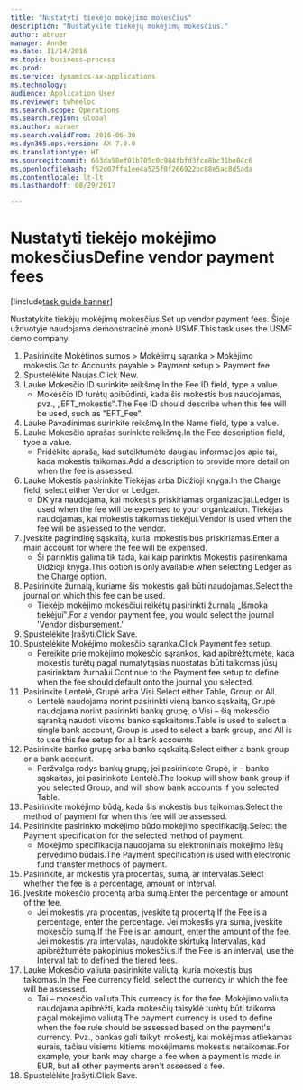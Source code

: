 ```yaml
--- 
title: "Nustatyti tiekėjo mokėjimo mokesčius"
description: "Nustatykite tiekėjų mokėjimų mokesčius."
author: abruer
manager: AnnBe
ms.date: 11/14/2016
ms.topic: business-process
ms.prod: 
ms.service: dynamics-ax-applications
ms.technology: 
audience: Application User
ms.reviewer: twheeloc
ms.search.scope: Operations
ms.search.region: Global
ms.author: abruer
ms.search.validFrom: 2016-06-30
ms.dyn365.ops.version: AX 7.0.0
ms.translationtype: HT
ms.sourcegitcommit: 663da58ef01b705c0c984fbfd3fce8bc31be04c6
ms.openlocfilehash: f62d07ffa1ee4a525f0f266922bc88e5ac8d5ada
ms.contentlocale: lt-lt
ms.lasthandoff: 08/29/2017

---
```

# <a name="define-vendor-payment-fees"></a><span data-ttu-id="97846-103">Nustatyti tiekėjo mokėjimo mokesčius</span><span class="sxs-lookup"><span data-stu-id="97846-103">Define vendor payment fees</span></span>

[!include[task guide banner](../../includes/task-guide-banner.md)]

<span data-ttu-id="97846-104">Nustatykite tiekėjų mokėjimų mokesčius.</span><span class="sxs-lookup"><span data-stu-id="97846-104">Set up vendor payment fees.</span></span> <span data-ttu-id="97846-105">Šioje užduotyje naudojama demonstracinė įmonė USMF.</span><span class="sxs-lookup"><span data-stu-id="97846-105">This task uses the USMF demo company.</span></span>

1. <span data-ttu-id="97846-106">Pasirinkite Mokėtinos sumos > Mokėjimų sąranka > Mokėjimo mokestis.</span><span class="sxs-lookup"><span data-stu-id="97846-106">Go to Accounts payable > Payment setup > Payment fee.</span></span>
2. <span data-ttu-id="97846-107">Spustelėkite Naujas.</span><span class="sxs-lookup"><span data-stu-id="97846-107">Click New.</span></span>
3. <span data-ttu-id="97846-108">Lauke Mokesčio ID surinkite reikšmę.</span><span class="sxs-lookup"><span data-stu-id="97846-108">In the Fee ID field, type a value.</span></span>
    * <span data-ttu-id="97846-109">Mokesčio ID turėtų apibūdinti, kada šis mokestis bus naudojamas, pvz., „EFT_mokestis‟.</span><span class="sxs-lookup"><span data-stu-id="97846-109">The Fee ID should describe when this fee will be used, such as "EFT_Fee".</span></span>  
4. <span data-ttu-id="97846-110">Lauke Pavadinimas surinkite reikšmę.</span><span class="sxs-lookup"><span data-stu-id="97846-110">In the Name field, type a value.</span></span>
5. <span data-ttu-id="97846-111">Lauke Mokesčio aprašas surinkite reikšmę.</span><span class="sxs-lookup"><span data-stu-id="97846-111">In the Fee description field, type a value.</span></span>
    * <span data-ttu-id="97846-112">Pridėkite aprašą, kad suteiktumėte daugiau informacijos apie tai, kada mokestis taikomas.</span><span class="sxs-lookup"><span data-stu-id="97846-112">Add a description to provide more detail on when the fee is assessed.</span></span>  
6. <span data-ttu-id="97846-113">Lauke Mokestis pasirinkite Tiekėjas arba Didžioji knyga.</span><span class="sxs-lookup"><span data-stu-id="97846-113">In the Charge field, select either Vendor or Ledger.</span></span>
    * <span data-ttu-id="97846-114">DK yra naudojama, kai mokestis priskiriamas organizacijai.</span><span class="sxs-lookup"><span data-stu-id="97846-114">Ledger is used when the fee will be expensed to your organization.</span></span>  <span data-ttu-id="97846-115">Tiekėjas naudojamas, kai mokestis taikomas tiekėjui.</span><span class="sxs-lookup"><span data-stu-id="97846-115">Vendor is used when the fee will be assessed to the vendor.</span></span>  
7. <span data-ttu-id="97846-116">Įveskite pagrindinę sąskaitą, kuriai mokestis bus priskiriamas.</span><span class="sxs-lookup"><span data-stu-id="97846-116">Enter a main account for where the fee will be expensed.</span></span>
    * <span data-ttu-id="97846-117">Ši parinktis galima tik tada, kai kaip parinktis Mokestis pasirenkama Didžioji knyga.</span><span class="sxs-lookup"><span data-stu-id="97846-117">This option is only available when selecting Ledger as the Charge option.</span></span>  
8. <span data-ttu-id="97846-118">Pasirinkite žurnalą, kuriame šis mokestis gali būti naudojamas.</span><span class="sxs-lookup"><span data-stu-id="97846-118">Select the journal on which this fee can be used.</span></span> 
    * <span data-ttu-id="97846-119">Tiekėjo mokėjimo mokesčiui reikėtų pasirinkti žurnalą „Išmoka tiekėjui‟.</span><span class="sxs-lookup"><span data-stu-id="97846-119">For a vendor payment fee, you would select the journal 'Vendor disbursement.'</span></span>  
9. <span data-ttu-id="97846-120">Spustelėkite Įrašyti.</span><span class="sxs-lookup"><span data-stu-id="97846-120">Click Save.</span></span>
10. <span data-ttu-id="97846-121">Spustelėkite Mokėjimo mokesčio sąranka.</span><span class="sxs-lookup"><span data-stu-id="97846-121">Click Payment fee setup.</span></span>
    * <span data-ttu-id="97846-122">Pereikite prie mokėjimo mokesčio sąrankos, kad apibrėžtumėte, kada mokestis turėtų pagal numatytąsias nuostatas būti taikomas jūsų pasirinktam žurnalui.</span><span class="sxs-lookup"><span data-stu-id="97846-122">Continue to the Payment fee setup to define when the fee should default onto the journal you selected.</span></span>  
11. <span data-ttu-id="97846-123">Pasirinkite Lentelė, Grupė arba Visi.</span><span class="sxs-lookup"><span data-stu-id="97846-123">Select either Table, Group or All.</span></span>
    * <span data-ttu-id="97846-124">Lentelė naudojama norint pasirinkti vieną banko sąskaitą, Grupė naudojama norint pasirinkti bankų grupę, o Visi – šią mokesčio sąranką naudoti visoms banko sąskaitoms.</span><span class="sxs-lookup"><span data-stu-id="97846-124">Table is used to select a single bank account, Group is used to select a bank group, and All is to use this fee setup for all bank accounts</span></span>  
12. <span data-ttu-id="97846-125">Pasirinkite banko grupę arba banko sąskaitą.</span><span class="sxs-lookup"><span data-stu-id="97846-125">Select either a bank group or a bank account.</span></span>
    * <span data-ttu-id="97846-126">Peržvalga rodys bankų grupę, jei pasirinkote Grupė, ir – banko sąskaitas, jei pasirinkote Lentelė.</span><span class="sxs-lookup"><span data-stu-id="97846-126">The lookup will show bank group if you selected Group, and will show bank accounts if you selected Table.</span></span>  
13. <span data-ttu-id="97846-127">Pasirinkite mokėjimo būdą, kada šis mokestis bus taikomas.</span><span class="sxs-lookup"><span data-stu-id="97846-127">Select the method of payment for when this fee will be assessed.</span></span>
14. <span data-ttu-id="97846-128">Pasirinkite pasirinkto mokėjimo būdo mokėjimo specifikaciją.</span><span class="sxs-lookup"><span data-stu-id="97846-128">Select the Payment specification for the selected method of payment.</span></span>
    * <span data-ttu-id="97846-129">Mokėjimo specifikacija naudojama su elektroniniais mokėjimo lėšų pervedimo būdais.</span><span class="sxs-lookup"><span data-stu-id="97846-129">The Payment specification is used with electronic fund transfer methods of payment.</span></span>  
15. <span data-ttu-id="97846-130">Pasirinkite, ar mokestis yra procentas, suma, ar intervalas.</span><span class="sxs-lookup"><span data-stu-id="97846-130">Select whether the fee is a percentage, amount or interval.</span></span>
16. <span data-ttu-id="97846-131">Įveskite mokesčio procentą arba sumą.</span><span class="sxs-lookup"><span data-stu-id="97846-131">Enter the percentage or amount of the fee.</span></span>
    * <span data-ttu-id="97846-132">Jei mokestis yra procentas, įveskite tą procentą.</span><span class="sxs-lookup"><span data-stu-id="97846-132">If the Fee is a percentage, enter the percentage.</span></span> <span data-ttu-id="97846-133">Jei mokestis yra suma, įveskite mokesčio sumą.</span><span class="sxs-lookup"><span data-stu-id="97846-133">If the Fee is an amount, enter the amount of the fee.</span></span> <span data-ttu-id="97846-134">Jei mokestis yra intervalas, naudokite skirtuką Intervalas, kad apibrėžtumėte pakopinius mokesčius.</span><span class="sxs-lookup"><span data-stu-id="97846-134">If the Fee is an interval, use the Interval tab to defined the tiered fees.</span></span>  
17. <span data-ttu-id="97846-135">Lauke Mokesčio valiuta pasirinkite valiutą, kuria mokestis bus taikomas.</span><span class="sxs-lookup"><span data-stu-id="97846-135">In the Fee currency field, select the currency in which the fee will be assessed.</span></span>
    * <span data-ttu-id="97846-136">Tai – mokesčio valiuta.</span><span class="sxs-lookup"><span data-stu-id="97846-136">This currency is for the fee.</span></span> <span data-ttu-id="97846-137">Mokėjimo valiuta naudojama apibrėžti, kada mokesčių taisyklė turėtų būti taikoma pagal mokėjimo valiutą.</span><span class="sxs-lookup"><span data-stu-id="97846-137">The payment currency is used to define when the fee rule should be assessed based on the payment's currency.</span></span> <span data-ttu-id="97846-138">Pvz., bankas gali taikyti mokestį, kai mokėjimas atliekamas eurais, tačiau visiems kitiems mokėjimams mokestis netaikomas.</span><span class="sxs-lookup"><span data-stu-id="97846-138">For example, your bank may charge a fee when a payment is made in EUR, but all other payments aren't assessed a fee.</span></span>  
18. <span data-ttu-id="97846-139">Spustelėkite Įrašyti.</span><span class="sxs-lookup"><span data-stu-id="97846-139">Click Save.</span></span>


